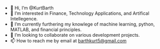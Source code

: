 - 👋 Hi, I’m @KurtBarth
- 👀 I’m interested in Finance, Technology Applications, and Artifical Intellegence.
- 🌱 I’m currently furthering my knowlege of machine learning, python, MATLAB, and financial principles.
- 💞️ I’m looking to collaborate on various development projects.
- 📫 How to reach me by email at barthkurt5@gmail.com

<!---
KurtBarth/KurtBarth is a ✨ special ✨ repository because its `README.md` (this file) appears on your GitHub profile.
You can click the Preview link to take a look at your changes.
--->
